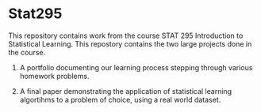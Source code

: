 # Stat295
This repository contains work from the course STAT 295 Introduction to Statistical Learning.  This repostory contains the two large projects done in the course.  

1) A portfolio documenting our learning process stepping through various homework problems.

2) A final paper demonstrating the application of statistical learning algortihms to a problem of choice, using a real world dataset.


